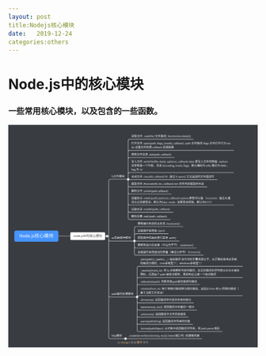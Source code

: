 ```yaml
---
layout: post
title:Nodejs核心模块
date:   2019-12-24
categories:others
---
```


# Node.js中的核心模块
### 一些常用核心模块，以及包含的一些函数。

![核心模块](/assets/Node.js核心模块.png)
